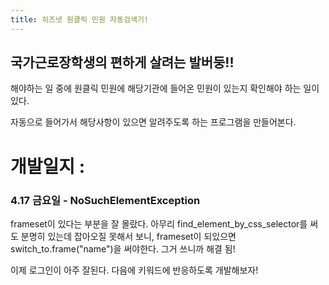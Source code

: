 ```yaml
---
title: 히즈넷 원클릭 민원 자동검색기!
---
```


## 국가근로장학생의 편하게 살려는 발버둥!!
  
해야하는 일 중에 원클릭 민원에 해당기관에 들어온 민원이 있는지 확인해야 하는 일이 있다.

자동으로 들어가서 해당사항이 있으면 알려주도록 하는 프로그램을 만들어본다.

# 개발일지 :
### 4.17 금요일 - NoSuchElementException
  frameset이 있다는 부분을 잘 몰랐다.
  아무리 find_element_by_css_selector를 써도 분명히 있는데 잡아오질 못해서 보니,
  frameset이 되있으면 switch_to.frame("name")을 써야한다.
  그거 쓰니까 해결 됨!
  
  이제 로그인이 아주 잘된다.
  다음에 키워드에 반응하도록 개발해보자!
